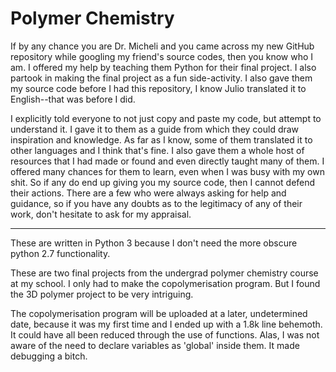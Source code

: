 Polymer Chemistry
============
If by any chance you are Dr. Micheli and you came across my new GitHub repository while googling my friend's source codes, then you know who I am. I offered my help by teaching them Python for their final project. I also partook in making the final project as a fun side-activity. I also gave them my source code before I had this repository, I know Julio translated it to English--that was before I did.

I explicitly told everyone to not just copy and paste my code, but attempt to understand it. I gave it to them as a guide from which they could draw inspiration and knowledge. As far as I know, some of them translated it to other languages and I think that's fine. I also gave them a whole host of resources that I had made or found and even directly taught many of them. I offered many chances for them to learn, even when I was busy with my own shit. So if any do end up giving you my source code, then I cannot defend their actions. There are a few who were always asking for help and guidance, so if you have any doubts as to the legitimacy of any of their work, don't hesitate to ask for my appraisal.
___
These are written in Python 3 because I don't need the more obscure python 2.7 functionality.

These are two final projects from the undergrad polymer chemistry course at my school. I only had to make the copolymerisation program. But I found the 3D polymer project to be very intriguing.

The copolymerisation program will be uploaded at a later, undetermined date, because it was my first time and I ended up with a 1.8k line behemoth. It could have all been reduced through the use of functions. Alas, I was not aware of the need to declare variables as 'global' inside them. It made debugging a bitch.

